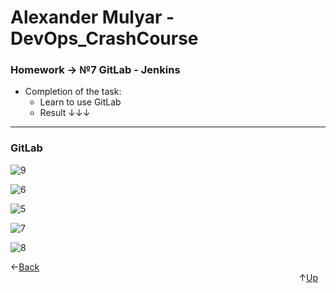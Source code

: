 # Alexander Mulyar - DevOps_CrashCourse 
   <h3>Homework -> №7 GitLab - Jenkins</h3>
   
- Completion of the task:
   - Learn to use GitLab
   - Result ↓↓↓ 
 ____
 <h3>GitLab</h3>

![9](https://user-images.githubusercontent.com/82367885/141849000-de04b2b6-44e6-4d93-bfd8-909493c768ef.png)

![6](https://user-images.githubusercontent.com/82367885/141849055-4c2780d8-7ce3-4ea3-8b83-04f5ad82ff1b.png)

![5](https://user-images.githubusercontent.com/82367885/141849076-646428e5-96f1-4284-8b38-e62068255f48.png)

![7](https://user-images.githubusercontent.com/82367885/141849089-a57869fc-6d2d-4d2d-aedf-2e6295feee63.png)

![8](https://user-images.githubusercontent.com/82367885/141849097-7178936f-0428-4b74-92e2-8a4ddc470761.png)

 ←[Back](https://github.com/AlexanderMulyar/DevOps_CrashCourse)⠀⠀⠀⠀⠀⠀⠀⠀⠀⠀⠀⠀⠀⠀⠀⠀⠀⠀⠀⠀⠀⠀⠀⠀⠀⠀⠀⠀⠀⠀⠀⠀⠀⠀⠀⠀⠀⠀⠀⠀⠀⠀⠀⠀⠀⠀⠀⠀⠀⠀⠀⠀⠀⠀⠀⠀⠀⠀⠀⠀⠀⠀⠀⠀⠀⠀⠀⠀⠀⠀⠀⠀⠀⠀⠀⠀⠀⠀⠀⠀⠀⠀⠀⠀⠀⠀⠀⠀⠀↑[Up]()
